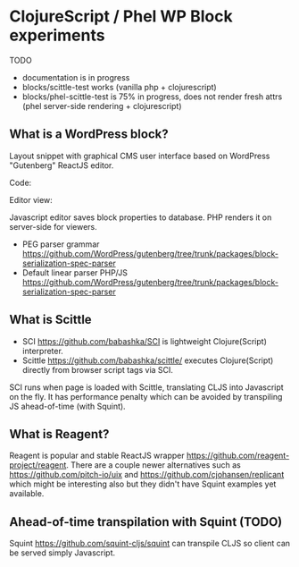 # ClojureScript / Phel WP Block experiments

TODO 
- documentation is in progress
- blocks/scittle-test works (vanilla php + clojurescript)
- blocks/phel-scittle-test is 75% in progress, does not render fresh attrs (phel server-side rendering + clojurescript)


## What is a WordPress block?
Layout snippet with graphical CMS user interface based on WordPress "Gutenberg" ReactJS editor.

Code:
<!-- wp:my-plugin/scittle-block {"textContent":"FOO text here","isBold":true} /-->
Editor view:
<screenshot>

Javascript editor saves block properties to database.
PHP renders it on server-side for viewers.

- PEG parser grammar https://github.com/WordPress/gutenberg/tree/trunk/packages/block-serialization-spec-parser
- Default linear parser PHP/JS https://github.com/WordPress/gutenberg/tree/trunk/packages/block-serialization-spec-parser

## What is Scittle
- SCI https://github.com/babashka/SCI is lightweight Clojure(Script) interpreter.
- Scittle https://github.com/babashka/scittle/ executes Clojure(Script) directly from browser script tags via SCI.

SCI runs when page is loaded with Scittle, translating CLJS into Javascript on the fly.
It has performance penalty which can be avoided by transpiling JS ahead-of-time (with Squint).

## What is Reagent?
Reagent is popular and stable ReactJS wrapper https://github.com/reagent-project/reagent. There are a couple newer alternatives such as https://github.com/pitch-io/uix and https://github.com/cjohansen/replicant which might be interesting also but they didn't have Squint examples yet available.

## Ahead-of-time transpilation with Squint (TODO)
Squint https://github.com/squint-cljs/squint can transpile CLJS so client can be served simply Javascript.
